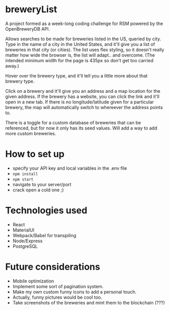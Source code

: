 # breweryList

A project formed as a week-long coding challenge for RSM powered by the OpenBreweryDB API.

Allows searches to be made for breweries listed in the US, queried by city. Type in the name of a city in the United States, and it'll give you a list of breweries in that city (or cities). The list uses flex styling, so it doesn't really matter how wide the browser is, the list will adapt.. and overcome. (The intended minimum width for the page is 435px so don't get too carried away.)

Hover over the brewery type, and it'll tell you a little more about that brewery type.

Click on a brewery and it'll give you an address and a map location for the given address. If the brewery has a website, you can click the link and it'll open in a new tab. If there is no longitude/latitude given for a particular brewery, the map will automatically switch to whereever the address points to.

There is a toggle for a custom database of breweries that can be referenced, but for now it only has its seed values. Will add a way to add more custom breweries.


# How to set up

- specify your API key and local variables in the .env file
- `npm install`
- `npm start`
- navigate to your server/port
- crack open a cold one ;)


# Technologies used

- React
- MaterialUI
- Webpack/Babel for transpiling
- Node/Express
- PostgreSQL


# Future considerations

- Mobile optimization
- Implement some sort of pagination system.
- Make my own custom funny icons to add a personal touch.
- Actually, funny pictures would be cool too.
- Take screenshots of the breweries and mint them to the blockchain (???)
